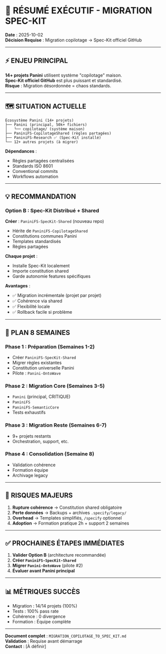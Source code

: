 # 🎯 RÉSUMÉ EXÉCUTIF - MIGRATION SPEC-KIT

**Date** : 2025-10-02  
**Décision Requise** : Migration copilotage → Spec-Kit officiel GitHub

---

## ⚡ ENJEU PRINCIPAL

**14+ projets Panini** utilisent système "copilotage" maison.  
**Spec-Kit officiel GitHub** est plus puissant et standardisé.  
**Risque** : Migration désordonnée = chaos standards.

---

## 🗺️ SITUATION ACTUELLE

```
Écosystème Panini (14+ projets)
├── Panini (principal, 50k+ fichiers)
│   └── copilotage/ (système maison)
├── PaniniFS-CopilotageShared (règles partagées)
├── PaniniFS-Research ✅ (Spec-Kit installé)
└── 12+ autres projets (à migrer)
```

**Dépendances** :
- Règles partagées centralisées
- Standards ISO 8601
- Conventional commits
- Workflows automation

---

## 💡 RECOMMANDATION

### **Option B : Spec-Kit Distribué + Shared**

**Créer** : `PaniniFS-SpecKit-Shared` (nouveau repo)
- Hérite de `PaniniFS-CopilotageShared`
- Constitutions communes Panini
- Templates standardisés
- Règles partagées

**Chaque projet** :
- Installe Spec-Kit localement
- Importe constitution shared
- Garde autonomie features spécifiques

**Avantages** :
- ✅ Migration incrémentale (projet par projet)
- ✅ Cohérence via shared
- ✅ Flexibilité locale
- ✅ Rollback facile si problème

---

## 📅 PLAN 8 SEMAINES

### **Phase 1 : Préparation** (Semaines 1-2)
- Créer `PaniniFS-SpecKit-Shared`
- Migrer règles existantes
- Constitution universelle Panini
- Pilote : `Panini-OntoWave`

### **Phase 2 : Migration Core** (Semaines 3-5)
- `Panini` (principal, CRITIQUE)
- `PaniniFS`
- `PaniniFS-SemanticCore`
- Tests exhaustifs

### **Phase 3 : Migration Reste** (Semaines 6-7)
- 9+ projets restants
- Orchestration, support, etc.

### **Phase 4 : Consolidation** (Semaine 8)
- Validation cohérence
- Formation équipe
- Archivage legacy

---

## 🚨 RISQUES MAJEURS

1. **Rupture cohérence** → Constitution shared obligatoire
2. **Perte données** → Backups + archives `.specify/legacy/`
3. **Overhead** → Templates simplifiés, `/specify` optionnel
4. **Adoption** → Formation pratique 2h + support 2 semaines

---

## ✅ PROCHAINES ÉTAPES IMMÉDIATES

1. **Valider Option B** (architecture recommandée)
2. **Créer `PaniniFS-SpecKit-Shared`**
3. **Migrer `Panini-OntoWave`** (pilote #2)
4. **Évaluer avant Panini principal**

---

## 📊 MÉTRIQUES SUCCÈS

- Migration : 14/14 projets (100%)
- Tests : 100% pass rate
- Cohérence : 0 divergence
- Formation : Équipe complète

---

**Document complet** : `MIGRATION_COPILOTAGE_TO_SPEC_KIT.md`  
**Validation** : Requise avant démarrage  
**Contact** : [À définir]
